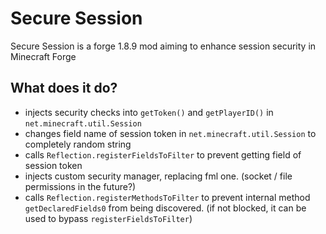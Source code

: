 # Secure Session
Secure Session is a forge 1.8.9 mod aiming to enhance session security in Minecraft Forge

## What does it do?
- injects security checks into `getToken()` and `getPlayerID()` in `net.minecraft.util.Session`
- changes field name of session token in `net.minecraft.util.Session` to completely random string
- calls `Reflection.registerFieldsToFilter` to prevent getting field of session token
- injects custom security manager, replacing fml one.  (socket / file permissions in the future?)
- calls `Reflection.registerMethodsToFilter` to prevent internal method `getDeclaredFields0` from being discovered. (if not blocked, it can be used to bypass `registerFieldsToFilter`)
